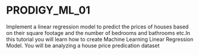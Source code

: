 # PRODIGY_ML_01
Implement a linear regression model to predict the prices of houses based on their square footage and the number of bedrooms and bathrooms etc.In this tutorial you will learn how to create Machine Learning Linear Regression Model. You will be analyzing a house price predication dataset 
